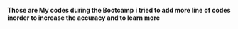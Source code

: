 **Those are My codes during the Bootcamp**
**i tried to add more line of codes inorder to increase the accuracy and to learn more**
